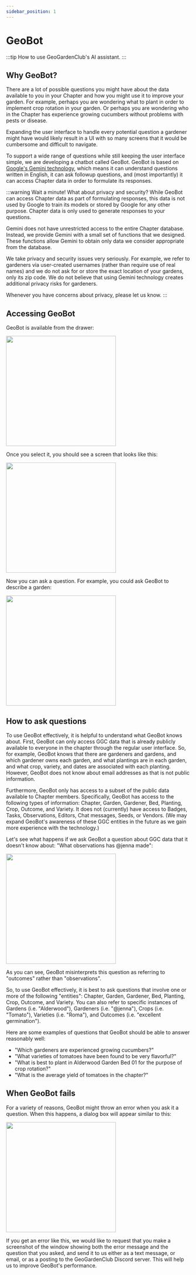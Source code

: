 ```yaml
---
sidebar_position: 1
---
```


# GeoBot

:::tip How to use GeoGardenClub's AI assistant.
:::

## Why GeoBot?

There are a lot of possible questions you might have about the data available to you in your Chapter and how you might use it to improve your garden. For example, perhaps you are wondering what to plant in order to implement crop rotation in your garden. Or perhaps you are wondering who in the Chapter has experience growing cucumbers without problems with pests or disease.

Expanding the user interface to handle every potential question a gardener might have would likely result in a UI with so many screens that it would be cumbersome and difficult to navigate.

To support a wide range of questions while still keeping the user interface simple, we are developing a chatbot called GeoBot. GeoBot is based on [Google's Gemini technology](https://gemini.google.com/), which means it can understand questions written in English, it can ask followup questions, and (most importantly) it can access Chapter data in order to formulate its responses. 

:::warning Wait a minute! What about privacy and security?
While GeoBot can access Chapter data as part of formulating responses, this data is not used by Google to train its models or stored by Google for any other purpose. Chapter data is only used to generate responses to your questions. 

Gemini does not have unrestricted access to the entire Chapter database. Instead, we provide Gemini with a small set of functions that we designed. These functions allow Gemini to obtain only data we consider appropriate from the database. 

We take privacy and security issues very seriously. For example, we refer to gardeners via user-created usernames (rather than require use of real names) and we do not ask for or store the exact location of your gardens, only its zip code. We do not believe that using Gemini technology creates additional privacy risks for gardeners.

Whenever you have concerns about privacy, please let us know. 
:::

## Accessing GeoBot

GeoBot is available from the drawer:

<img width="300" src="/img/geobot/geobot-drawer.png"/>

Once you select it, you should see a screen that looks like this:

<img width="300" src="/img/geobot/geobot-initial.png"/>

Now you can ask a question. For example, you could ask GeoBot to describe a garden:

<img width="300" src="/img/geobot/geobot-sample-query.png"/>

## How to ask questions

To use GeoBot effectively, it is helpful to understand what GeoBot knows about. First, GeoBot can only access GGC data that is already publicly available to everyone in the chapter through the regular user interface. So, for example, GeoBot knows that there are gardeners and gardens, and which gardener owns each garden, and what plantings are in each garden, and what crop, variety, and dates are associated with each planting.  However, GeoBot does not know about email addresses as that is not public information. 

Furthermore, GeoBot only has access to a subset of the public data available to Chapter members. Specifically, GeoBot has access to the following types of information: Chapter, Garden, Gardener, Bed, Planting, Crop, Outcome, and Variety.  It does not (currently) have access to Badges, Tasks, Observations, Editors, Chat messages, Seeds, or Vendors. (We may expand GeoBot's awareness of these GGC entities in the future as we gain more experience with the technology.)

Let's see what happens if we ask GeoBot a question about GGC data that it doesn't know about: "What observations has @jenna made":

<img width="300" src="/img/geobot/geobot-observation-query.png"/>

As you can see, GeoBot misinterprets this question as referring to "outcomes" rather than "observations". 

So, to use GeoBot effectively, it is best to ask questions that involve one or more of the following "entities": Chapter, Garden, Gardener, Bed, Planting, Crop, Outcome, and Variety.  You can also refer to specific instances of Gardens (i.e. "Alderwood"), Gardeners (i.e. "@jenna"), Crops (i.e. "Tomato"), Varieties (i.e. "Roma"), and Outcomes (i.e. "excellent germination"). 

Here are some examples of questions that GeoBot should be able to answer reasonably well:

* "Which gardeners are experienced growing cucumbers?"
* "What varieties of tomatoes have been found to be very flavorful?"
* "What is best to plant in Alderwood Garden Bed 01 for the purpose of crop rotation?"
* "What is the average yield of tomatoes in the chapter?"

## When GeoBot fails

For a variety of reasons, GeoBot might throw an error when you ask it a question. When this happens, a dialog box will appear similar to this:

<img width="300" src="/img/geobot/geobot-error.png"/>

If you get an error like this, we would like to request that you make a screenshot of the window showing both the error message and the question that you asked, and send it to us either as a text message, or email, or as a posting to the GeoGardenClub Discord server. This will help us to improve GeoBot's performance.




